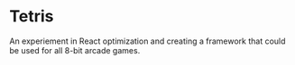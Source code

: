 # Tetris 

An experiement in React optimization and creating a framework that could be used for all 8-bit arcade games. 
